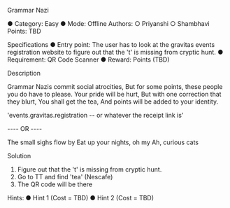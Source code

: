 Grammar Nazi

●	Category: Easy
●	Mode: Offline
Authors:
	○	Priyanshi
	○	Shambhavi
	Points: TBD

Specifications
●	Entry point: The user has to look at the gravitas events registration website to figure out that the 't' is missing from cryptic hunt.
●	Requirement: QR Code Scanner
●	Reward: Points (TBD)

Description

Grammar Nazis commit social atrocities,
But for some points, these people you do have to please.
Your pride will be hurt,
But with one correction that they blurt,
You shall get the tea,
And points will be added to your identity.

'events.gravitas.registration -- or whatever the receipt link is'

---- OR ----

The small sighs flow by
Eat up your nights, oh my
Ah, curious cats

Solution
1.	Figure out that the 't' is missing from cryptic hunt.
2.	Go to TT and find 'tea' (Nescafe)
3.	The QR code will be there

Hints:
●	Hint 1 (Cost = TBD)
●	Hint 2 (Cost = TBD)
